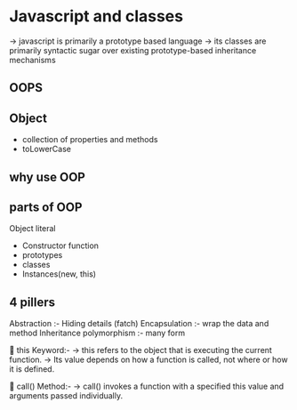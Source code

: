 # Javascript and classes
 -> javascript is primarily a prototype based language
 -> its classes are primarily syntactic sugar over existing prototype-based inheritance mechanisms

## OOPS


## Object
- collection of properties and methods
- toLowerCase

## why use OOP


## parts of OOP
Object literal

- Constructor function
- prototypes
- classes
- Instances(new, this)


## 4 pillers
Abstraction :- Hiding details (fatch)
Encapsulation :- wrap the data and method
Inheritance 
polymorphism :- many form



🔹 this Keyword:-
 -> this refers to the object that is executing the current function.
 -> Its value depends on how a function is called, not where or how it is defined.


🔹 call() Method:-
 -> call() invokes a function with a specified this value and arguments passed individually.
